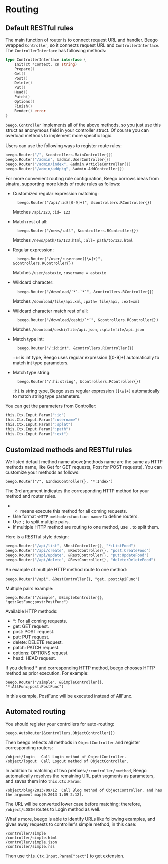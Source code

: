# Routing

## Default RESTful rules

The main function of router is to connect request URL and handler. Beego wrapped `Controller`, so it connects request URL and `ControllerInterface`. The `ControllerInterface` has following methods:

```go
type ControllerInterface interface {
	Init(ct *Context, cn string)
	Prepare()
	Get()
	Post()
	Delete()
	Put()
	Head()
	Patch()
	Options()
	Finish()
	Render() error
}
```

`beego.Controller` implements all of the above methods, so you just use this struct as anonymous field in your controller struct. Of course you can overload methods to implement more specific logic.

Users can use the following ways to register route rules:

```go
beego.Router("/", &controllers.MainController{})
beego.Router("/admin", &admin.UserController{})
beego.Router("/admin/index", &admin.ArticleController{})
beego.Router("/admin/addpkg", &admin.AddController{})
```

For more convenient routing rule configuration, Beego borrows ideas from sinatra, supporting more kinds of route rules as follows:

- Customized regular expression matching:

		beego.Router("/api/:id([0-9]+)", &controllers.RController{})

  Matches `/api/123`, `:id= 123`

- Match rest of all:

		beego.Router("/news/:all", &controllers.RController{})

  Matches `/news/path/to/123.html`,  `:all= path/to/123.html`

- Regular expression:

		beego.Router("/user/:username([\w]+)", &controllers.RController{})

  Matches `/user/astaxie`,  `:username = astaxie`

- Wildcard character:

		beego.Router("/download/`*`.`*`", &controllers.RController{})

  Matches `/download/file/api.xml`,  `:path= file/api, :ext=xml`

- Wildcard character match rest of all:

		beego.Router("/download/ceshi/`*`", &controllers.RController{})

  Matches `/download/ceshi/file/api.json`, `:splat=file/api.json`

- Match type int:

		beego.Router("/:id:int", &controllers.RController{})

  `:id` is int type, Beego uses regular expression ([0-9]+) automatically to match int type parameters.

- Match type string:

		beego.Router("/:hi:string", &controllers.RController{})

  `:hi` is string type, Beego uses regular expression `([\w]+)` automatically to match string type parameters.


You can get the parameters from Controller:

```go
this.Ctx.Input.Param(":id")
this.Ctx.Input.Param(":username")
this.Ctx.Input.Param(":splat")
this.Ctx.Input.Param(":path")
this.Ctx.Input.Param(":ext")
```

## Customized methods and RESTful rules

We listed default method name above(methods name are the same as HTTP methods name, like Get for GET requests, Post for POST requests). You can customize your methods as follows:

	beego.Router("/", &IndexController{}, "*:Index")

The 3rd argument indicates the corresponding HTTP method for your method and router rules.

- * means execute this method for all coming requests.
- Use format `<HTTP method>:<function name>` to define routers.
- Use `;` to split multiple pairs.
- If multiple HTTP method are routing to one method, use `,` to split them.

Here is a RESTful style design:

```go
beego.Router("/api/list", &RestController{}, "*:ListFood")
beego.Router("/api/create", &RestController{}, "post:CreateFood")
beego.Router("/api/update", &RestController{}, "put:UpdateFood")
beego.Router("/api/delete", &RestController{}, "delete:DeleteFood")
```

An example of multiple HTTP method route to one method:

	beego.Router("/api", &RestController{}, "get, post:ApiFunc")

Multiple pairs example:

	beego.Router("/simple", &SimpleController{}, "get:GetFunc;post:PostFunc")

Available HTTP methods:

- *: For all coming requests.
- get: GET request.
- post: POST request.
- put: PUT request.
- delete: DELETE request.
- patch: PATCH request.
- options: OPTIONS request.
- head: HEAD request.

If you defined * and corresponding HTTP method, beego chooses HTTP method as prior execution. For example:

	beego.Router("/simple", &SimpleController{}, "*:AllFunc;post:PostFunc")

In this example, PostFunc will be executed instead of AllFunc.

## Automated routing

You should register your controllers for auto-routing:

	beego.AutoRouter(&controllers.ObjectController{})

Then beego reflects all methods in `ObjectController` and register corresponding routers:

	/object/login   Call Login method of ObjectController.
	/object/logout  Call Logout method of ObjectController.

In addition to matching of two prefixes:`/:controller/:method`, Beego automatically resolves the remaining URL path segments as parameters, and saves them into `this.Ctx.Param`:

	/object/blog/2013/09/12  Call Blog method of ObjectController, and has the argument map[0:2013 1:09 2:12].

The URL will be converted lower case before matching; therefore, `/object/LOGIN` routes to Login method as well.

What's more, beego is able to identify URLs like following examples, and gives away requests to controller's simple method, in this case:

	/controller/simple
	/controller/simple.html
	/controller/simple.json
	/controller/simple.rss

Then use `this.Ctx.Input.Param[":ext"]` to get extension.